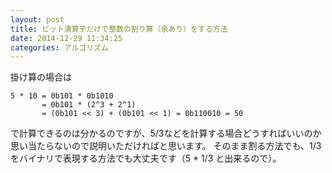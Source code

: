 ```yaml
---
layout: post
title: ビット演算子だけで整数の割り算（余あり）をする方法
date: 2014-12-29 11:34:25
categories: アルゴリズム
---
```

<!-- {% raw %} -->
<p>掛け算の場合は</p>

<pre><code>5 * 10 = 0b101 * 0b1010
       = 0b101 * (2^3 + 2^1)
       = (0b101 &lt;&lt; 3) + (0b101 &lt;&lt; 1) = 0b110010 = 50
</code></pre>

<p>で計算できるのは分かるのですが、5/3などを計算する場合どうすればいいのか思い当たらないので説明いただければと思います。
そのまま割る方法でも、1/3をバイナリで表現する方法でも大丈夫です（5 * 1/3 と出来るので）。</p>
<!-- {% endraw %} -->
